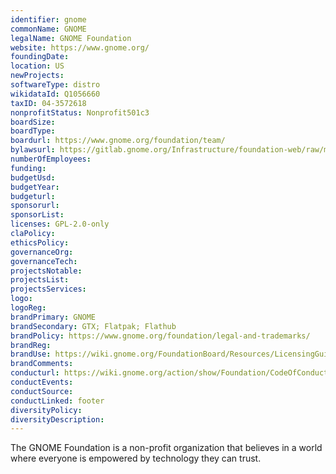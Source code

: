 ```yaml
---
identifier: gnome
commonName: GNOME
legalName: GNOME Foundation
website: https://www.gnome.org/
foundingDate:
location: US
newProjects:
softwareType: distro
wikidataId: Q1056660
taxID: 04-3572618
nonprofitStatus: Nonprofit501c3
boardSize:
boardType:
boardurl: https://www.gnome.org/foundation/team/
bylawsurl: https://gitlab.gnome.org/Infrastructure/foundation-web/raw/master/foundation.gnome.org/about/bylaws.rst
numberOfEmployees:
funding:
budgetUsd:
budgetYear:
budgeturl:
sponsorurl:
sponsorList:
licenses: GPL-2.0-only
claPolicy:
ethicsPolicy:
governanceOrg:
governanceTech:
projectsNotable:
projectsList:
projectsServices:
logo:
logoReg:
brandPrimary: GNOME
brandSecondary: GTX; Flatpak; Flathub
brandPolicy: https://www.gnome.org/foundation/legal-and-trademarks/
brandReg:
brandUse: https://wiki.gnome.org/FoundationBoard/Resources/LicensingGuidelines
brandComments:
conducturl: https://wiki.gnome.org/action/show/Foundation/CodeOfConduct
conductEvents:
conductSource:
conductLinked: footer
diversityPolicy:
diversityDescription:
---
```


The GNOME Foundation is a non-profit organization that believes in a world where everyone is empowered by technology they can trust.
